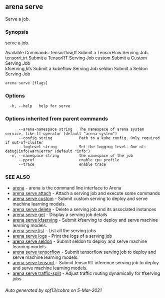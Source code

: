 ## arena serve

Serve a job.

### Synopsis

serve a job.

Available Commands:
  tensorflow,tf  Submit a TensorFlow Serving Job.
  tensorrt,trt   Submit a TensorRT Serving Job
  custom         Submit a Custom Serving Job  
  kfserving,kfs  Submit a kubeflow Serving Job
  seldon         Submit a Seldon Serving Job

```
arena serve [flags]
```

### Options

```
  -h, --help   help for serve
```

### Options inherited from parent commands

```
      --arena-namespace string   The namespace of arena system service, like tf-operator (default "arena-system")
      --config string            Path to a kube config. Only required if out-of-cluster
      --loglevel string          Set the logging level. One of: debug|info|warn|error (default "info")
  -n, --namespace string         the namespace of the job
      --pprof                    enable cpu profile
      --trace                    enable trace
```

### SEE ALSO

* [arena](arena.md)	 - arena is the command line interface to Arena
* [arena serve attach](arena_serve_attach.md)	 - Attach a serving job and execute some commands
* [arena serve custom](arena_serve_custom.md)	 - Submit custom serving to deploy and serve machine learning models.
* [arena serve delete](arena_serve_delete.md)	 - Delete a serving job and its associated instances
* [arena serve get](arena_serve_get.md)	 - Display a serving job details
* [arena serve kfserving](arena_serve_kfserving.md)	 - Submit kfserving to deploy and serve machine learning models.
* [arena serve list](arena_serve_list.md)	 - List all the serving jobs
* [arena serve logs](arena_serve_logs.md)	 - Print the logs of a serving job
* [arena serve seldon](arena_serve_seldon.md)	 - Submit seldon to deploy and serve machine learning models.
* [arena serve tensorflow](arena_serve_tensorflow.md)	 - Submit tensorflow serving job to deploy and serve machine learning models.
* [arena serve tensorrt](arena_serve_tensorrt.md)	 - Submit tensorRT inference serving job to deploy and serve machine learning models.
* [arena serve traffic-split](arena_serve_traffic-split.md)	 - Adjust traffic routing dynamically for tfserving jobs

###### Auto generated by spf13/cobra on 5-Mar-2021
